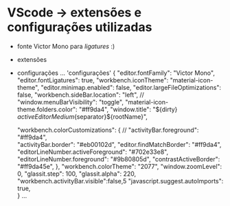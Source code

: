 # VScode -> extensões e configurações utilizadas
- fonte Victor Mono para *ligatures* :)
- extensões
- configurações
...
'configurações'
{
    "editor.fontFamily": "Victor Mono",
    "editor.fontLigatures": true,
    "workbench.iconTheme": "material-icon-theme",
    "editor.minimap.enabled": false,
    "editor.largeFileOptimizations": false,
    "workbench.sideBar.location": "left",
    // "window.menuBarVisibility": "toggle",
    "material-icon-theme.folders.color": "#ff9da4", 
    "window.title": "${dirty} ${activeEditorMedium}${separator}${rootName}",

    "workbench.colorCustomizations": {
        //   "activityBar.foreground": "#ff9da4",    
        "activityBar.border": "#eb00102d",
        "editor.findMatchBorder": "#ff9da4",
        "editorLineNumber.activeForeground": "#702e33e8",
        "editorLineNumber.foreground": "#9b80805d",
        "contrastActiveBorder": "#ff9da45e",
    },
    "workbench.colorTheme": "2077",
    "window.zoomLevel": 0,
    "glassit.step": 100,
    "glassit.alpha": 220,
    "workbench.activityBar.visible":false,5
    "javascript.suggest.autoImports": true,      
}
...
